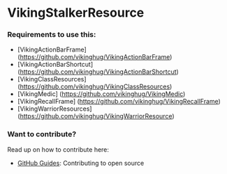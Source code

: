 # VikingStalkerResource

### Requirements to use this:

* [VikingActionBarFrame] (https://github.com/vikinghug/VikingActionBarFrame)
* [VikingActionBarShortcut] (https://github.com/vikinghug/VikingActionBarShortcut)
* [VikingClassResources] (https://github.com/vikinghug/VikingClassResources)
* [VikingMedic] (https://github.com/vikinghug/VikingMedic)
* [VikingRecallFrame] (https://github.com/vikinghug/VikingRecallFrame)
* [VikingWarriorResources] (https://github.com/vikinghug/VikingWarriorResource)



### Want to contribute?

Read up on how to contribute here:

* [GitHub Guides](https://guides.github.com/activities/contributing-to-open-source/): Contributing to open source
